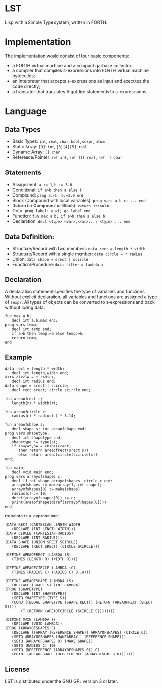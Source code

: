 # LST
Lisp with a Simple Type system, written in FORTH.


# Implementation
The implementation would consist of four basic components:
* a FORTH virtual machine and a compact garbage collector;
* a compiler that compiles s-expressions into FORTH virtual machine bytecodes;
* an interpreter that accepts s-expressions as input and executes the code directly;
* a translater that translates Algol-like statements to s-expresssions.


# Language
## Data Types
* Basic Types: `int`, `real`, `char`, `bool`, `sexpr`, `atom`
* Static Array: `[3] int`, `[3][4][5] real`
* Dynamic Array: `[] char`
* Reference/Pointer: `ref int`, `ref [3] real`, `ref [] char`

## Statements
* Assignment: `a := 1`, `b := 3.0`
* Conditional: `if a>b then a else b`
* Compound: `prog a:=1; b:=3.0 end`
* Block (Compound with local variables): `prog vars a b c; ... end`
* Return (in Compound or Block): `return <result>`
* Goto: `prog label: a:=1; go label end`
* Function: `fun max a b; if a>b then a else b`
* Declaration: `decl <type> <var>,<var>...; <type> ... end`

## Data Definition:
* Structure/Record with two members: `data rect = length * width`
* Structure/Record with a single member: `data circle = * radius`
* Union: `data shape = srect | scircle`
* Function/Procedure: `data filter = lambda x`

## Declaration
A declaration statement specifies the type of variables and functions.
Without explicit declaration, all variables and functions are assigned
a type of `sexpr`. All types of objects can be converted to s-expressions
and back without losing data.
```
fun max a b;
   decl int a,b,max end;
prog vars temp;
   decl int temp end;
   if a>b then temp:=a else temp:=b;
   return temp;
end
```

## Example
```
data rect = length * width;
   decl int length,width end;
data circle = * radius;
   decl int radius end;
data shape = srect | scircle;
   decl rect srect; circle scircle end;

fun areaofrect r;
   length(r) * width(r);
   
fun areaofcircle c;
   radius(c) * radius(c) * 3.14;

fun areaofshape s;
   decl shape s; int areaofshape end;
prog vars shapetype;
   decl int shapetype end;
   shapetype := type(s);
   if shapetype = shape(srect)
      then return areaofrect(srect(s))
      else return areaofcircle(scircle(s))
end;

fun main;
   decl void main end;
prog vars arrayofshapes c;
   decl [] ref shape arrayofshapes; circle c end;
   arrayofshapes := makearray(1, ref shape);
   arrayofshapes[0] := make(shape);
   radius(c) := 10;
   deref(arrayofshapes[0]) := c;
   print(areaofshape(deref(arrayofshapes[0])))
end
```

translate to s-expressions:
```
(DATA RECT (CARTESIAN LENGTH WIDTH)
   (DECLARE (INT LENGTH WIDTH)))
(DATA CIRCLE (CARTESIAN RADIUS)
   (DECLARE (INT RADIUS)))
(DATA SHAPE (UNION SRECT SCIRCLE)
   (DECLARE (RECT SRECT) (CIRCLE SCIRCLE)))
   
(DEFINE AREAOFRECT (LAMBDA (R)
   (TIMES (LENGTH R) (WIDTH R))))

(DEFINE AREAOFCIRCLE (LAMBDA (C)
   (TIMES (RADIUS C) (RADIUS C) 3.14)))

(DEFINE AREAOFSHAPE (LAMBDA (S)
   (DECLARE (SHAPE S) (INT LAMBDA))
(PROG (SHAPETYPE)
   (DECLARE (INT SHAPETYPE))
   (SETQ SHAPETYPE (TYPE S))
   (COND ((EQUAL SHAPETYPE (SHAPE RECT)) (RETURN (AREAOFRECT (SRECT S))))
       (T (RETURN (AREAOFCIRCLE (SCIRCLE S))))))))

(DEFINE MAIN (LAMBDA ()
   (DECLARE (VOID LAMBDA))
(PROG (ARRAYOFSHAPES C)
   (DECLARE ((ARRAY (REFERENCE SHAPE)) ARRAYOFSHAPES) (CIRCLE C))
   (SETQ ARRAYOFSHAPES (MAKEARRAY 1 (REFERENCE SHAPE)))
   (SETQ (ARRAYOFSHAPES 0) (MAKE SHAPE))
   (SETQ (RADIUS C) 10)
   (SETQ (DEREFERENCE (ARRAYOFSHAPES 0)) C)
   (PRINT (AREAOFSHAPE (DEREFERENCE (ARRAYOFSHAPES 0)))))))
```


## License
LST is distributed under the GNU GPL version 3 or later.
